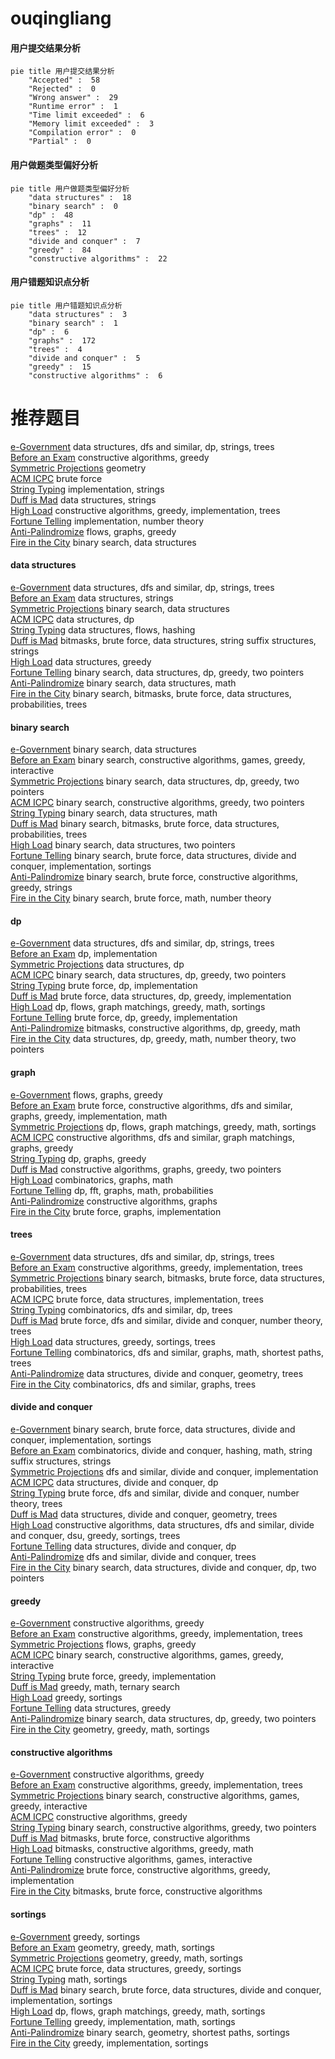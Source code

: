 # ouqingliang
<!-- tabs:start -->
#### **用户提交结果分析**

```mermaid
pie title 用户提交结果分析
    "Accepted" :  58
    "Rejected" :  0
    "Wrong answer" :  29
    "Runtime error" :  1
    "Time limit exceeded" :  6
    "Memory limit exceeded" :  3
    "Compilation error" :  0
    "Partial" :  0
```
#### **用户做题类型偏好分析**

```mermaid
pie title 用户做题类型偏好分析
    "data structures" :  18
    "binary search" :  0
    "dp" :  48
    "graphs" :  11
    "trees" :  12
    "divide and conquer" :  7
    "greedy" :  84
    "constructive algorithms" :  22
```
#### **用户错题知识点分析**

```mermaid
pie title 用户错题知识点分析
    "data structures" :  3
    "binary search" :  1
    "dp" :  6
    "graphs" :  172
    "trees" :  4
    "divide and conquer" :  5
    "greedy" :  15
    "constructive algorithms" :  6
```
<!-- tabs:end -->
# 推荐题目
[e-Government](http://codeforces.com/problemset/problem/163/E)		data structures,
                        dfs and similar,
                        dp,
                        strings,
                        trees		  
[Before an Exam](http://codeforces.com/problemset/problem/4/B)		constructive algorithms,
                        greedy		  
[Symmetric Projections](http://codeforces.com/problemset/problem/886/F)		geometry		  
[ACM ICPC](http://codeforces.com/problemset/problem/886/A)		brute force		  
[String Typing](http://codeforces.com/problemset/problem/954/B)		implementation,
                        strings		  
[Duff is Mad](http://codeforces.com/problemset/problem/587/F)		data structures,
                        strings		  
[High Load](https://codeforces.com/contest/828/problem/D)		constructive algorithms,
                        greedy,
                        implementation,
                        trees		  
[Fortune Telling](http://codeforces.com/problemset/problem/59/B)		implementation,
                        number theory		  
[Anti-Palindromize](http://codeforces.com/problemset/problem/884/F)		flows,
                        graphs,
                        greedy		  
[Fire in the City](http://codeforces.com/problemset/problem/845/E)		binary search,
                        data structures		  
<!-- tabs:start -->
#### **data structures**
[e-Government](http://codeforces.com/problemset/problem/163/E)		data structures,
                        dfs and similar,
                        dp,
                        strings,
                        trees		  
[Before an Exam](http://codeforces.com/problemset/problem/587/F)		data structures,
                        strings		  
[Symmetric Projections](http://codeforces.com/problemset/problem/845/E)		binary search,
                        data structures		  
[ACM ICPC](http://codeforces.com/problemset/problem/115/E)		data structures,
                        dp		  
[String Typing](http://codeforces.com/problemset/problem/877/F)		data structures,
                        flows,
                        hashing		  
[Duff is Mad](http://codeforces.com/problemset/problem/914/F)		bitmasks,
                        brute force,
                        data structures,
                        string suffix structures,
                        strings		  
[High Load](http://codeforces.com/problemset/problem/671/E)		data structures,
                        greedy		  
[Fortune Telling](http://codeforces.com/problemset/problem/1492/C)		binary search,
                        data structures,
                        dp,
                        greedy,
                        two pointers		  
[Anti-Palindromize](http://codeforces.com/problemset/problem/1490/G)		binary search,
                        data structures,
                        math		  
[Fire in the City](http://codeforces.com/problemset/problem/1479/D)		binary search,
                        bitmasks,
                        brute force,
                        data structures,
                        probabilities,
                        trees		  
#### **binary search**
[e-Government](http://codeforces.com/problemset/problem/845/E)		binary search,
                        data structures		  
[Before an Exam](http://codeforces.com/problemset/problem/896/B)		binary search,
                        constructive algorithms,
                        games,
                        greedy,
                        interactive		  
[Symmetric Projections](http://codeforces.com/problemset/problem/1492/C)		binary search,
                        data structures,
                        dp,
                        greedy,
                        two pointers		  
[ACM ICPC](http://codeforces.com/problemset/problem/1463/D)		binary search,
                        constructive algorithms,
                        greedy,
                        two pointers		  
[String Typing](http://codeforces.com/problemset/problem/1490/G)		binary search,
                        data structures,
                        math		  
[Duff is Mad](http://codeforces.com/problemset/problem/1479/D)		binary search,
                        bitmasks,
                        brute force,
                        data structures,
                        probabilities,
                        trees		  
[High Load](http://codeforces.com/problemset/problem/1436/E)		binary search,
                        data structures,
                        two pointers		  
[Fortune Telling](http://codeforces.com/problemset/problem/1461/D)		binary search,
                        brute force,
                        data structures,
                        divide and conquer,
                        implementation,
                        sortings		  
[Anti-Palindromize](http://codeforces.com/problemset/problem/1493/C)		binary search,
                        brute force,
                        constructive algorithms,
                        greedy,
                        strings		  
[Fire in the City](http://codeforces.com/problemset/problem/1487/D)		binary search,
                        brute force,
                        math,
                        number theory		  
#### **dp**
[e-Government](http://codeforces.com/problemset/problem/163/E)		data structures,
                        dfs and similar,
                        dp,
                        strings,
                        trees		  
[Before an Exam](http://codeforces.com/problemset/problem/1234/C)		dp,
                        implementation		  
[Symmetric Projections](http://codeforces.com/problemset/problem/115/E)		data structures,
                        dp		  
[ACM ICPC](http://codeforces.com/problemset/problem/1492/C)		binary search,
                        data structures,
                        dp,
                        greedy,
                        two pointers		  
[String Typing](https://codeforces.com/contest/1457/problem/C)		brute force,
                        dp,
                        implementation		  
[Duff is Mad](http://codeforces.com/problemset/problem/1491/C)		brute force,
                        data structures,
                        dp,
                        greedy,
                        implementation		  
[High Load](http://codeforces.com/problemset/problem/1437/C)		dp,
                        flows,
                        graph matchings,
                        greedy,
                        math,
                        sortings		  
[Fortune Telling](http://codeforces.com/problemset/problem/1499/B)		brute force,
                        dp,
                        greedy,
                        implementation		  
[Anti-Palindromize](http://codeforces.com/problemset/problem/1491/D)		bitmasks,
                        constructive algorithms,
                        dp,
                        greedy,
                        math		  
[Fire in the City](http://codeforces.com/problemset/problem/1497/E1)		data structures,
                        dp,
                        greedy,
                        math,
                        number theory,
                        two pointers		  
#### **graph**
[e-Government](http://codeforces.com/problemset/problem/884/F)		flows,
                        graphs,
                        greedy		  
[Before an Exam](http://codeforces.com/problemset/problem/1487/C)		brute force,
                        constructive algorithms,
                        dfs and similar,
                        graphs,
                        greedy,
                        implementation,
                        math		  
[Symmetric Projections](http://codeforces.com/problemset/problem/1437/C)		dp,
                        flows,
                        graph matchings,
                        greedy,
                        math,
                        sortings		  
[ACM ICPC](http://codeforces.com/problemset/problem/1470/D)		constructive algorithms,
                        dfs and similar,
                        graph matchings,
                        graphs,
                        greedy		  
[String Typing](http://codeforces.com/problemset/problem/1476/C)		dp,
                        graphs,
                        greedy		  
[Duff is Mad](http://codeforces.com/problemset/problem/1304/D)		constructive algorithms,
                        graphs,
                        greedy,
                        two pointers		  
[High Load](http://codeforces.com/problemset/problem/1475/C)		combinatorics,
                        graphs,
                        math		  
[Fortune Telling](http://codeforces.com/problemset/problem/553/E)		dp,
                        fft,
                        graphs,
                        math,
                        probabilities		  
[Anti-Palindromize](http://codeforces.com/problemset/problem/1495/C)		constructive algorithms,
                        graphs		  
[Fire in the City](http://codeforces.com/problemset/problem/1510/K)		brute force,
                        graphs,
                        implementation		  
#### **trees**
[e-Government](http://codeforces.com/problemset/problem/163/E)		data structures,
                        dfs and similar,
                        dp,
                        strings,
                        trees		  
[Before an Exam](https://codeforces.com/contest/828/problem/D)		constructive algorithms,
                        greedy,
                        implementation,
                        trees		  
[Symmetric Projections](http://codeforces.com/problemset/problem/1479/D)		binary search,
                        bitmasks,
                        brute force,
                        data structures,
                        probabilities,
                        trees		  
[ACM ICPC](http://codeforces.com/problemset/problem/1511/C)		brute force,
                        data structures,
                        implementation,
                        trees		  
[String Typing](http://codeforces.com/problemset/problem/1499/F)		combinatorics,
                        dfs and similar,
                        dp,
                        trees		  
[Duff is Mad](http://codeforces.com/problemset/problem/1491/E)		brute force,
                        dfs and similar,
                        divide and conquer,
                        number theory,
                        trees		  
[High Load](http://codeforces.com/problemset/problem/1466/D)		data structures,
                        greedy,
                        sortings,
                        trees		  
[Fortune Telling](http://codeforces.com/problemset/problem/1495/D)		combinatorics,
                        dfs and similar,
                        graphs,
                        math,
                        shortest paths,
                        trees		  
[Anti-Palindromize](http://codeforces.com/problemset/problem/1303/G)		data structures,
                        divide and conquer,
                        geometry,
                        trees		  
[Fire in the City](http://codeforces.com/problemset/problem/1454/E)		combinatorics,
                        dfs and similar,
                        graphs,
                        trees		  
#### **divide and conquer**
[e-Government](http://codeforces.com/problemset/problem/1461/D)		binary search,
                        brute force,
                        data structures,
                        divide and conquer,
                        implementation,
                        sortings		  
[Before an Exam](http://codeforces.com/problemset/problem/1466/G)		combinatorics,
                        divide and conquer,
                        hashing,
                        math,
                        string suffix structures,
                        strings		  
[Symmetric Projections](http://codeforces.com/problemset/problem/1490/D)		dfs and similar,
                        divide and conquer,
                        implementation		  
[ACM ICPC](https://codeforces.com/contest/1483/problem/C)		data structures,
                        divide and conquer,
                        dp		  
[String Typing](http://codeforces.com/problemset/problem/1491/E)		brute force,
                        dfs and similar,
                        divide and conquer,
                        number theory,
                        trees		  
[Duff is Mad](http://codeforces.com/problemset/problem/1303/G)		data structures,
                        divide and conquer,
                        geometry,
                        trees		  
[High Load](http://codeforces.com/problemset/problem/1494/D)		constructive algorithms,
                        data structures,
                        dfs and similar,
                        divide and conquer,
                        dsu,
                        greedy,
                        sortings,
                        trees		  
[Fortune Telling](http://codeforces.com/problemset/problem/1482/E)		data structures,
                        divide and conquer,
                        dp		  
[Anti-Palindromize](http://codeforces.com/problemset/problem/566/C)		dfs and similar,
                        divide and conquer,
                        trees		  
[Fire in the City](http://codeforces.com/problemset/problem/1428/F)		binary search,
                        data structures,
                        divide and conquer,
                        dp,
                        two pointers		  
#### **greedy**
[e-Government](http://codeforces.com/problemset/problem/4/B)		constructive algorithms,
                        greedy		  
[Before an Exam](https://codeforces.com/contest/828/problem/D)		constructive algorithms,
                        greedy,
                        implementation,
                        trees		  
[Symmetric Projections](http://codeforces.com/problemset/problem/884/F)		flows,
                        graphs,
                        greedy		  
[ACM ICPC](http://codeforces.com/problemset/problem/896/B)		binary search,
                        constructive algorithms,
                        games,
                        greedy,
                        interactive		  
[String Typing](http://codeforces.com/problemset/problem/1491/A)		brute force,
                        greedy,
                        implementation		  
[Duff is Mad](https://codeforces.com/contest/1434/problem/C)		greedy,
                        math,
                        ternary search		  
[High Load](http://codeforces.com/problemset/problem/1418/B)		greedy,
                        sortings		  
[Fortune Telling](http://codeforces.com/problemset/problem/671/E)		data structures,
                        greedy		  
[Anti-Palindromize](http://codeforces.com/problemset/problem/1492/C)		binary search,
                        data structures,
                        dp,
                        greedy,
                        two pointers		  
[Fire in the City](https://codeforces.com/contest/1496/problem/C)		geometry,
                        greedy,
                        math,
                        sortings		  
#### **constructive algorithms**
[e-Government](http://codeforces.com/problemset/problem/4/B)		constructive algorithms,
                        greedy		  
[Before an Exam](https://codeforces.com/contest/828/problem/D)		constructive algorithms,
                        greedy,
                        implementation,
                        trees		  
[Symmetric Projections](http://codeforces.com/problemset/problem/896/B)		binary search,
                        constructive algorithms,
                        games,
                        greedy,
                        interactive		  
[ACM ICPC](http://codeforces.com/problemset/problem/1493/A)		constructive algorithms,
                        greedy		  
[String Typing](http://codeforces.com/problemset/problem/1463/D)		binary search,
                        constructive algorithms,
                        greedy,
                        two pointers		  
[Duff is Mad](https://codeforces.com/contest/1456/problem/B)		bitmasks,
                        brute force,
                        constructive algorithms		  
[High Load](http://codeforces.com/problemset/problem/1492/D)		bitmasks,
                        constructive algorithms,
                        greedy,
                        math		  
[Fortune Telling](https://codeforces.com/contest/1504/problem/D)		constructive algorithms,
                        games,
                        interactive		  
[Anti-Palindromize](https://codeforces.com/contest/1483/problem/A)		brute force,
                        constructive algorithms,
                        greedy,
                        implementation		  
[Fire in the City](https://codeforces.com/contest/1457/problem/D)		bitmasks,
                        brute force,
                        constructive algorithms		  
#### **sortings**
[e-Government](http://codeforces.com/problemset/problem/1418/B)		greedy,
                        sortings		  
[Before an Exam](https://codeforces.com/contest/1496/problem/C)		geometry,
                        greedy,
                        math,
                        sortings		  
[Symmetric Projections](http://codeforces.com/problemset/problem/1495/A)		geometry,
                        greedy,
                        math,
                        sortings		  
[ACM ICPC](http://codeforces.com/problemset/problem/1497/A)		brute force,
                        data structures,
                        greedy,
                        sortings		  
[String Typing](http://codeforces.com/problemset/problem/1427/A)		math,
                        sortings		  
[Duff is Mad](http://codeforces.com/problemset/problem/1461/D)		binary search,
                        brute force,
                        data structures,
                        divide and conquer,
                        implementation,
                        sortings		  
[High Load](http://codeforces.com/problemset/problem/1437/C)		dp,
                        flows,
                        graph matchings,
                        greedy,
                        math,
                        sortings		  
[Fortune Telling](http://codeforces.com/problemset/problem/1473/A)		greedy,
                        implementation,
                        math,
                        sortings		  
[Anti-Palindromize](http://codeforces.com/problemset/problem/1486/B)		binary search,
                        geometry,
                        shortest paths,
                        sortings		  
[Fire in the City](http://codeforces.com/problemset/problem/1480/B)		greedy,
                        implementation,
                        sortings		  
<!-- tabs:end -->
